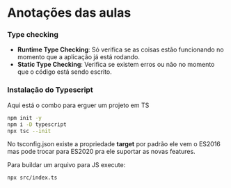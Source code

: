 # Anotações das aulas

### Type checking
- <b>Runtime Type Checking</b>: Só verifica se as coisas estão funcionando no momento que a aplicação já está rodando.
- <b>Static Type Checking</b>: Verifica se existem erros ou não no momento que o código está sendo escrito.

### Instalação do Typescript
Aqui está o combo para erguer um projeto em TS
```bash
npm init -y
npm i -D typescript
npx tsc --init
```
No tsconfig.json existe a propriedade **target** por padrão ele vem o ES2016 mas pode trocar para ES2020 pra ele suportar as novas features.

Para buildar um arquivo para JS execute:
```bash
npx src/index.ts
```
